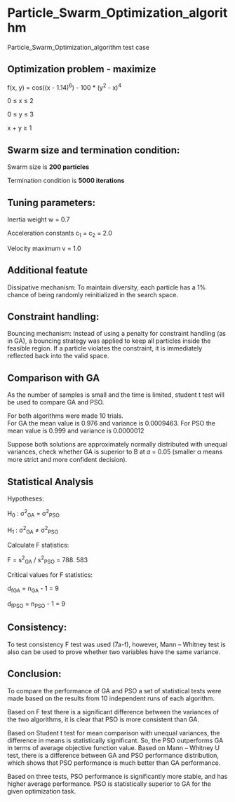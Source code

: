 # Particle_Swarm_Optimization_algorithm
Particle_Swarm_Optimization_algorithm test case

## Optimization problem - maximize
f(x, y) = cos((x - 1.14)<sup>6</sup>) - 100 * (y<sup>2</sup> - x)<sup>4</sup>

0 &le; x &le; 2

0 &le; y &le; 3

x + y &ge; 1

## Swarm size and termination condition:

Swarm size is **200 particles** 

Termination condition is **5000 iterations**

## Tuning parameters: 
Inertia weight w = 0.7

Acceleration constants c<sub>1</sub> = c<sub>2</sub> = 2.0

Velocity maximum v = 1.0

## Additional featute
Dissipative mechanism: To maintain diversity, each particle has a 1% chance of being randomly reinitialized in the search space.

## Constraint handling: 
Bouncing mechanism: Instead of using a penalty for constraint handling (as in GA), a bouncing strategy was applied to keep all particles inside the feasible region. If a particle violates the constraint, it is immediately reflected back into the valid space.

## Comparison with GA
As the number of samples is small and the time is limited, student t test will be 
used to compare GA and PSO.  

For both algorithms were made 10 trials.  
For GA the mean value is 0.976 and variance is 0.0009463. For PSO the mean value is 0.999 and variance is 0.0000012 

Suppose both solutions are approximately normally distributed with unequal 
variances, check whether GA is superior to B at 𝛼 = 0.05 (smaller α means more 
strict and more confident decision).

## Statistical Analysis
Hypotheses:

H<sub>0</sub> : σ<sup>2</sup><sub>GA</sub> = σ<sup>2</sup><sub>PSO</sub>

H<sub>1</sub> : σ<sup>2</sup><sub>GA</sub> ≠ σ<sup>2</sup><sub>PSO</sub>

Calculate F statistics:

F = s<sup>2</sup><sub>GA</sub> / s<sup>2</sup><sub>PSO</sub> = 788. 583

Critical values for F statistics:

d<sub>fGA</sub> = n<sub>GA</sub> - 1 = 9

d<sub>fPSO</sub> = n<sub>PSO</sub> - 1 = 9



## Consistency: 
To test consistency F test was used (7a-f), however, Mann – Whitney test is also can be used to prove whether two variables have the same variance.

## Conclusion: 
To compare the performance of GA and PSO a set of statistical tests were made based on the results from 10 independent runs of each algorithm.  


Based on F test there is a significant difference between the variances of the two algorithms, it is clear that PSO is more consistent than GA.  


Based on Student t test for mean comparison with unequal variances, the difference in means is statistically significant. So, the PSO outperforms GA in terms of 
average objective function value. Based on Mann – Whitney U test, there is a difference between GA and PSO performance distribution, which shows that PSO performance is much better than GA performance. 

Based on three tests, PSO performance is significantly more stable, and has higher average performance. PSO is statistically superior to GA for the given optimization task. 




